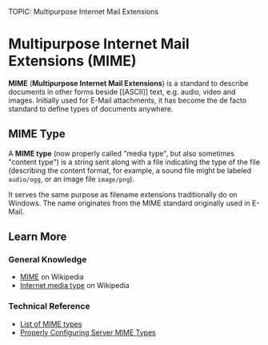 TOPIC: Multipurpose Internet Mail Extensions

# Multipurpose Internet Mail Extensions (MIME)

**MIME** (**Multipurpose Internet Mail Extensions**) is a standard to describe documents in other forms
beside [[ASCII]] text, e.g. audio, video and images. Initially used for E-Mail attachments, it has become
the de facto standard to define types of documents anywhere.

## MIME Type

A **MIME type** (now properly called "media type", but also sometimes "content type") is a string
sent along with a file indicating the type of the file (describing the content format, for example,
a sound file might be labeled `audio/ogg`, or an image file `image/png`).

It serves the same purpose as filename extensions traditionally do on Windows. The name originates
from the MIME standard originally used in E-Mail.

## Learn More

### General Knowledge

- [MIME](https://en.wikipedia.org/wiki/MIME) on Wikipedia
- [Internet media type](https://en.wikipedia.org/wiki/Internet%20media%20type) on Wikipedia

### Technical Reference

- [List of MIME types](http://www.iana.org/assignments/media-types/media-types.xhtml)
- [Properly Configuring Server MIME Types](https://wiki.developer.mozilla.org/en-US/docs/Properly_Configuring_Server_MIME_Types)
